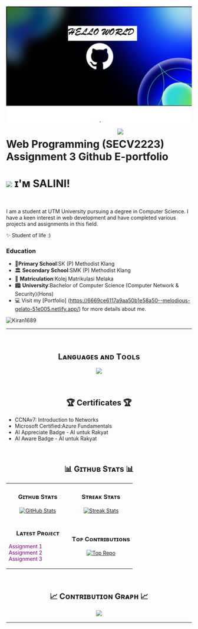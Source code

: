 <!--Banner-->
![Salini Banner Image](https://github.com/Salini1/WP-E-portfolio/blob/72538f5c1175f102d9374dfe94209baeddc9b4c9/Github%20banner.png)

<!--Night Owl image-->
<div>
  <img align="right" width="40%" src="https://owlbertsio-resized.s3.amazonaws.com/Popper.psd.full.png">
</div>

<!--Header Name-->
# Web Programming (SECV2223) Assignment 3 Github E-portfolio
# <img src="https://emojis.slackmojis.com/emojis/images/1531849430/4246/blob-sunglasses.gif?1531849430" width="30"/> ɪ'ᴍ SALINI! 

<br /> 

<!--Start Intro-->               
<p align="left">I am a student at UTM University pursuing a degree in Computer Science. I have a keen interest in web development and have completed various projects and assignments in this field.</p>



 ✨ Student of life :)
 ### Education
 - 🌱**Primary School**:SK (P) Methodist Klang
 - 🏛 **Secondary School**:SMK (P) Methodist Klang
 - 🏢 **Matriculation**:Kolej Matrikulasi Melaka
-  🏙 **University**:Bachelor of Computer Science (Computer Network & Security)(Hons)
- 💻 Visit my [Portfolio] (https://6669ce6117a9aa50b1e58a50--melodious-gelato-51e005.netlify.app/) for more details about me.
<!--End Intro-->

<!--Profile Count Badge-->
<p align="left">
  <img src="https://komarev.com/ghpvc/?username=Kiran1689&label=Profile%20views&color=770677&style=for-the-badge&logo=star" alt="Kiran1689" style="padding-right:20px;" />
</p>

---
<br />


<!--Languages and Tools Section-->       
<h2 align="center">Lᴀɴɢᴜᴀɢᴇs ᴀɴᴅ Tᴏᴏʟs</h2> 
<p align="center">
<img width="500px"  src="https://skillicons.dev/icons?i=py,java,js,html,css,react,nodejs,express,django,md,solidity,postgres,mongo,git,vscode,docker,aws,postman,supabase,linux&perline=10"  />
</p>
<br />


<!--Trophies Section-->   
<h2 align="center">🏆 Certificates 🏆</h2>

 - CCNAv7: Introduction to Networks
 - Microsoft Certified:Azure Fundamentals
 - AI Appreciate Badge - AI untuk Rakyat
 - AI Aware Badge - AI untuk Rakyat


<br />

<!--Github stats Table--> 
<h2 align="center">📊 Gɪᴛʜᴜʙ Sᴛᴀᴛs 📊</h2>

<table width="100%">
  <tr>
    <td width="50%">
      <h3 align="center"><strong>Gɪᴛʜᴜʙ Sᴛᴀᴛs</strong></h3>
      <p align="center">
        <a href="https://github.com/Kiran1689">
          <img align="center" src="https://github-readme-stats.vercel.app/api?username=Salini1&count_private=true&show_icons=true&theme=nightowl&bg_color=0,000000,441350&title_color=c56a90&text_color=ffffff&rank_icon=github&hide=prs,issues,contribs&show=reviews,prs_merged,prs_merged_percentage" alt="GitHub Stats" />
        </a>
      </p>
    </td>
    <td width="50%">
      <h3 align="center"><strong>Sᴛʀᴇᴀᴋ Sᴛᴀᴛs</strong></h3>
      <p align="center">
        <a href="https://github.com/Kiran1689">
          <img align="center" src="https://streak-stats.demolab.com?user=Salini1&theme=nightowl&background=0,000000,441350&fire=ffeb95&ring=ffeb95&sideNums=ffffff&sideLabels=ffffff&dates=c56a90&currStreakNum=ffffff" alt="Streak Stats" />
        </a>
      </p>
    </td>
  </tr>
  <tr>
    <td width="50%">
      <h3 align="center"><strong>Lᴀᴛᴇsᴛ Pʀᴏᴊᴇᴄᴛ</strong></h3>
     <p align="center">
    <ul style="list-style: none; padding: 0;">
        <li>
            <a href="https://github.com/Salini1/WP-E-portfolio/blob/72538f5c1175f102d9374dfe94209baeddc9b4c9/My-Portfolio-main/assets/images/projects/WEB%20PROGRAMMING%20ASSIGNMENT%201.pdf" style="color: #800080; text-decoration: none;">
                Assignment 1
            </a>
        </li>
        <li>
            <a href="https://github.com/Salini1/WP-Assigment2-GroupPortfolio" style="color: #800080; text-decoration: none;">
            Assignment 2
            </a>
        </li>
        <li>
            <a href="https://6630f2c86353e510bad3265e--splendid-naiad-8dd5e8.netlify.app/" style="color: #800080; text-decoration: none;">
                Assignment 3
            </a>
        </li>
    </ul>
</p>
        </a>
      </p>
    </td>
    <td width="50%">
      <h3 align="center"><strong>Tᴏᴘ Cᴏɴᴛʀɪʙᴜᴛɪᴏɴs</strong></h3>
      <p align="center">
        <a href="https://github.com/Kiran1689">
          <img align="center" src="https://github-contributor-stats.vercel.app/api?username=Salini1&limit=3&theme=nightowl&show_owner=true&combine_all_yearly_contributions=false&bg_color=0,000000,441350&title_color=c56a90&text_color=ffffff" alt="Top Repo" />
        </a>
      </p>
    </td>
  </tr>
</table>
<br />

<!--Contribution Graph-->
<h2 align="center">📈 Cᴏɴᴛʀɪʙᴜᴛɪᴏɴ Gʀᴀᴘʜ 📈</h2>
<div align="center">
    <img src="https://github-readme-activity-graph.vercel.app/graph?username=Salini1&bg_color=220a28&&color=ffffff&line=c56a90&point=ffeb95&area=false&hide_border=false" border-radius="15">
</div>

---

